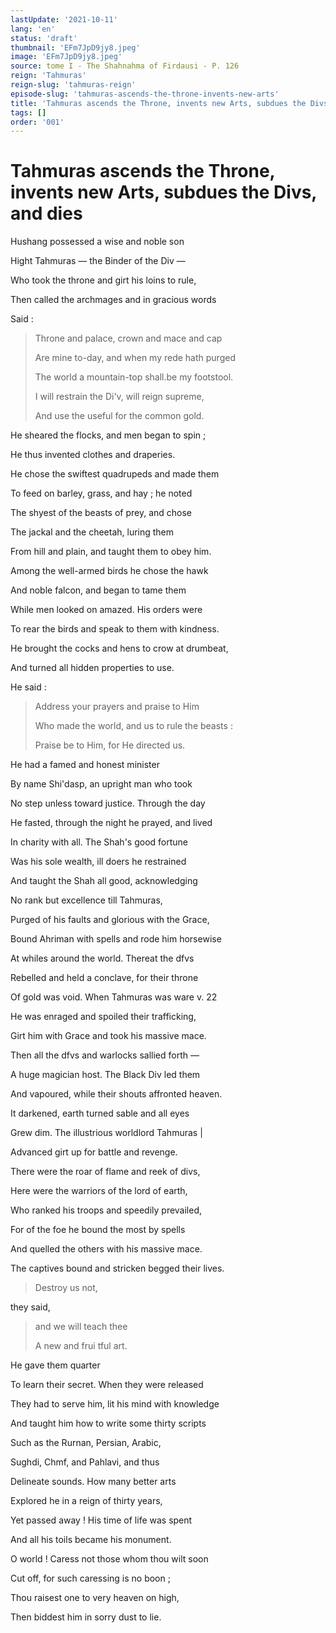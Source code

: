 ```yaml
---
lastUpdate: '2021-10-11'
lang: 'en'
status: 'draft'
thumbnail: 'EFm7JpD9jy8.jpeg'
image: 'EFm7JpD9jy8.jpeg'
source: tome I - The Shahnahma of Firdausi - P. 126
reign: 'Tahmuras'
reign-slug: 'tahmuras-reign'
episode-slug: 'tahmuras-ascends-the-throne-invents-new-arts'
title: 'Tahmuras ascends the Throne, invents new Arts, subdues the Divs, and dies'
tags: []
order: '001'
---
```


<!-- LTeX: language=en -->

# Tahmuras ascends the Throne, invents new Arts, subdues the Divs, and dies

Hushang possessed a wise and noble son

Hight Tahmuras — the Binder of the Div —

Who took the throne and girt his loins to rule,

Then called the archmages and in gracious words

Said :

> Throne and palace, crown and mace and cap
>
> Are mine to-day, and when my rede hath purged
>
> The world a mountain-top shall.be my footstool.
>
> I will restrain the Di'v, will reign supreme,
>
> And use the useful for the common gold.

He sheared the flocks, and men began to spin ;

He thus invented clothes and draperies.

He chose the swiftest quadrupeds and made them

To feed on barley, grass, and hay ; he noted

The shyest of the beasts of prey, and chose

The jackal and the cheetah, luring them

From hill and plain, and taught them to obey him.

Among the well-armed birds he chose the hawk

And noble falcon, and began to tame them

While men looked on amazed. His orders were

To rear the birds and speak to them with kindness.

He brought the cocks and hens to crow at drumbeat,

And turned all hidden properties to use.

He said :

> Address your prayers and praise to Him
>
> Who made the world, and us to rule the beasts :
>
> Praise be to Him, for He directed us.

He had a famed and honest minister

By name Shi'dasp, an upright man who took

No step unless toward justice. Through the day

He fasted, through the night he prayed, and lived

In charity with all. The Shah's good fortune

Was his sole wealth, ill doers he restrained

And taught the Shah all good, acknowledging

No rank but excellence till Tahmuras,

Purged of his faults and glorious with the Grace,

Bound Ahriman with spells and rode him horsewise

At whiles around the world. Thereat the dfvs

Rebelled and held a conclave, for their throne

Of gold was void. When Tahmuras was ware v. 22

He was enraged and spoiled their trafficking,

Girt him with Grace and took his massive mace.

Then all the dfvs and warlocks sallied forth —

A huge magician host. The Black Div led them

And vapoured, while their shouts affronted heaven.

It darkened, earth turned sable and all eyes

Grew dim. The illustrious worldlord Tahmuras |

Advanced girt up for battle and revenge.

There were the roar of flame and reek of divs,

Here were the warriors of the lord of earth,

Who ranked his troops and speedily prevailed,

For of the foe he bound the most by spells

And quelled the others with his massive mace.

The captives bound and stricken begged their lives.

> Destroy us not,

they said,

> and we will teach thee
>
> A new and frui tful art.

He gave them quarter

To learn their secret. When they were released

They had to serve him, lit his mind with knowledge

And taught him how to write some thirty scripts

Such as the Rurnan, Persian, Arabic,

Sughdi, Chmf, and Pahlavi, and thus

Delineate sounds. How many better arts

Explored he in a reign of thirty years,

Yet passed away ! His time of life was spent

And all his toils became his monument.

O world ! Caress not those whom thou wilt soon

Cut off, for such caressing is no boon ;

Thou raisest one to very heaven on high,

Then biddest him in sorry dust to lie.
